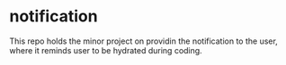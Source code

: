 # notification
This repo holds the minor project on providin the notification to the user, where it reminds user to be hydrated during coding.
